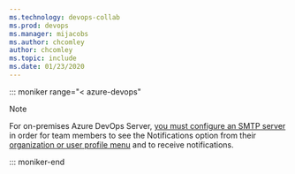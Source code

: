 ```yaml
---
ms.technology: devops-collab
ms.prod: devops
ms.manager: mijacobs
ms.author: chcomley
author: chcomley
ms.topic: include
ms.date: 01/23/2020
---
```


::: moniker range="< azure-devops"

> [!NOTE]
> For on-premises Azure DevOps Server, [you must configure an SMTP server](/azure/devops/server/admin/setup-customize-alerts) in order for team members to see the Notifications option from their [organization or user profile menu](/azure/devops/notifications/navigating-the-ui) and to receive notifications.

::: moniker-end